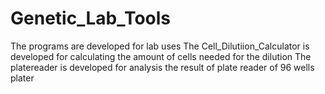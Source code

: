 # Genetic_Lab_Tools
The programs are developed for lab uses
The Cell_Dilutiion_Calculator is developed for calculating the amount of cells needed for the dilution
The platereader is developed for analysis the result of plate reader of 96 wells plater
